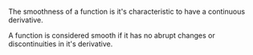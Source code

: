 The smoothness of a function is it's characteristic to have a continuous derivative. 

A function is considered smooth if it has no abrupt changes or discontinuities in it's derivative.